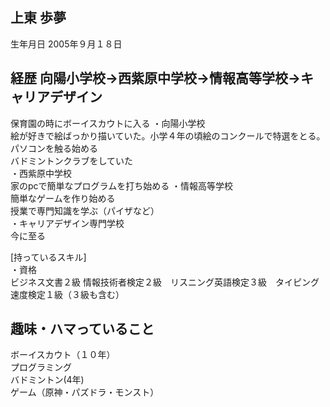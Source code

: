 ## 上東 歩夢 
生年月日  2005年９月１８日  
## 経歴  向陽小学校→西紫原中学校→情報高等学校→キャリアデザイン  
保育園の時にボーイスカウトに入る
・向陽小学校  
絵が好きで絵ばっかり描いていた。小学４年の頃絵のコンクールで特選をとる。  
パソコンを触る始める  
バドミントンクラブをしていた  
・西紫原中学校  
家のpcで簡単なプログラムを打ち始める
・情報高等学校  
簡単なゲームを作り始める  
授業で専門知識を学ぶ（パイザなど）  
・キャリアデザイン専門学校  
今に至る  

[持っているスキル]  
・資格  
ビジネス文書２級 情報技術者検定２級　リスニング英語検定３級　タイピング速度検定１級（３級も含む）  
## 趣味・ハマっていること
ボーイスカウト（１０年）  
プログラミング  
バドミントン(4年)  
ゲーム（原神・パズドラ・モンスト） 
